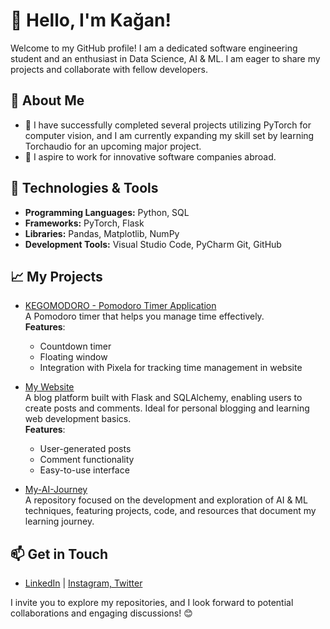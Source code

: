 # 👋 Hello, I'm Kağan!

Welcome to my GitHub profile! I am a dedicated software engineering student and an enthusiast in Data Science, AI & ML. I am eager to share my projects and collaborate with fellow developers.

## 🚀 About Me
- 🌱 I have successfully completed several projects utilizing PyTorch for computer vision, and I am currently expanding my skill set by learning Torchaudio for an upcoming major project.
- 💼 I aspire to work for innovative software companies abroad.

## 🔧 Technologies & Tools
- **Programming Languages:** Python, SQL
- **Frameworks:** PyTorch, Flask
- **Libraries:** Pandas, Matplotlib, NumPy
- **Development Tools:** Visual Studio Code, PyCharm Git, GitHub

## 📈 My Projects
- [KEGOMODORO - Pomodoro Timer Application](https://github.com/Kagankakao/KEGOMODORO)  
  A Pomodoro timer that helps you manage time effectively.  
  **Features**: 
  - Countdown timer
  - Floating window
  - Integration with Pixela for tracking time management in website

- [My Website](https://github.com/Kagankakao/My-Website)  
  A blog platform built with Flask and SQLAlchemy, enabling users to create posts and comments. Ideal for personal blogging and learning web development basics.  
  **Features**: 
  - User-generated posts
  - Comment functionality
  - Easy-to-use interface

- [My-AI-Journey](https://github.com/Kagankakao/My-AI-Journey)  
  A repository focused on the development and exploration of AI & ML techniques, featuring projects, code, and resources that document my learning journey.

## 📫 Get in Touch
- [LinkedIn](https://www.linkedin.com/in/ka%C4%9Fan-ar%C4%B1ba%C5%9F-b8a8b6214/) | [Instagram, Twitter](aribaskagan)

I invite you to explore my repositories, and I look forward to potential collaborations and engaging discussions! 😊

